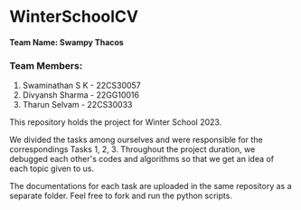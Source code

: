 # WinterSchoolCV

#### Team Name: Swampy Thacos
### Team Members:
1. Swaminathan S K - 22CS30057
2. Divyansh Sharma - 22GG10016
3. Tharun Selvam - 22CS30033


This repository holds the project for Winter School 2023.

We divided the tasks among ourselves and were responsible for the correspondings Tasks 1, 2, 3. Throughout the project duration, we debugged each other's codes and algorithms so that we get an idea of each topic given to us.

The documentations for each task are uploaded in the same repository as a separate folder. Feel free to fork and run the python scripts.



